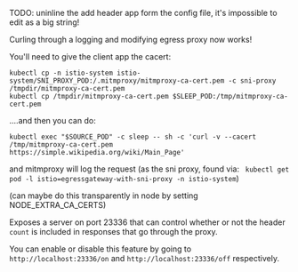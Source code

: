 
TODO: uninline the add header app form the config file, it's impossible to edit as a big string!


Curling through a logging and modifying egress proxy now works!

You'll need to give the client app the cacert:

    kubectl cp -n istio-system istio-system/SNI_PROXY_POD:/.mitmproxy/mitmproxy-ca-cert.pem -c sni-proxy /tmpdir/mitmproxy-ca-cert.pem
    kubectl cp /tmpdir/mitmproxy-ca-cert.pem $SLEEP_POD:/tmp/mitmproxy-ca-cert.pem

....and then you can do: 

    kubectl exec "$SOURCE_POD" -c sleep -- sh -c 'curl -v --cacert /tmp/mitmproxy-ca-cert.pem https://simple.wikipedia.org/wiki/Main_Page'

and mitmproxy will log the request (as the sni proxy, found via: ` kubectl get pod -l istio=egressgateway-with-sni-proxy -n istio-system`)

(can maybe do this transparently in node by setting NODE_EXTRA_CA_CERTS)


Exposes a server on port 23336 that can control whether or not the header `count` is included in responses that go through the proxy.

You can enable or disable this feature by going to `http://localhost:23336/on` and `http://localhost:23336/off` respectively.
